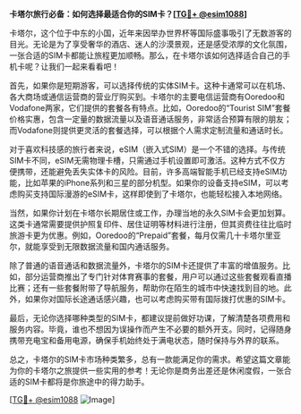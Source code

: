 **卡塔尔旅行必备：如何选择最适合你的SIM卡？[[TG💪+ @esim1088](https://t.me/s/esim1088)]**

卡塔尔，这个位于中东的小国，近年来因举办世界杯等国际盛事吸引了无数游客的目光。无论是为了享受奢华的酒店、迷人的沙漠景观，还是感受浓厚的文化氛围，一张合适的SIM卡都能让旅程更加顺畅。那么，在卡塔尔该如何选择适合自己的手机卡呢？让我们一起来看看吧！

首先，如果你是短期游客，可以选择传统的实体SIM卡。这种卡通常可以在机场、各大商场或通信运营商的营业厅购买到。卡塔尔的主要电信运营商有Ooredoo和Vodafone两家，它们提供的套餐各有特点。比如，Ooredoo的“Tourist SIM”套餐价格实惠，包含一定量的数据流量以及语音通话服务，非常适合预算有限的朋友；而Vodafone则提供更灵活的套餐选择，可以根据个人需求定制流量和通话时长。

对于喜欢科技感的旅行者来说，eSIM（嵌入式SIM）是一个不错的选择。与传统SIM卡不同，eSIM无需物理卡槽，只需通过手机设置即可激活。这种方式不仅方便携带，还能避免丢失实体卡的风险。目前，许多高端智能手机已经支持eSIM功能，比如苹果的iPhone系列和三星的部分机型。如果你的设备支持eSIM，可以考虑购买支持国际漫游的eSIM卡，这样即使到了卡塔尔，也能轻松接入本地网络。

当然，如果你计划在卡塔尔长期居住或工作，办理当地的永久SIM卡会更加划算。这类卡通常需要提供护照复印件、居住证明等材料进行注册，但其资费往往比临时旅游卡更为优惠。例如，Ooredoo的“Prepaid”套餐，每月仅需几十卡塔尔里亚尔，就能享受到无限数据流量和国内通话服务。

除了普通的语音通话和数据流量外，卡塔尔的SIM卡还提供了丰富的增值服务。比如，部分运营商推出了专门针对体育赛事的套餐，用户可以通过这些套餐观看直播比赛；还有一些套餐附带了导航服务，帮助你在陌生的城市中快速找到目的地。此外，如果你对国际长途通话感兴趣，也可以考虑购买带有国际拨打优惠的SIM卡。

最后，无论你选择哪种类型的SIM卡，都建议提前做好功课，了解清楚各项费用和服务内容。毕竟，谁也不想因为误操作而产生不必要的额外开支。同时，记得随身携带充电宝和备用电源，确保手机始终处于满电状态，随时保持与外界的联系。

总之，卡塔尔的SIM卡市场种类繁多，总有一款能满足你的需求。希望这篇文章能为你的卡塔尔之旅提供一些实用的参考！无论你是商务出差还是休闲度假，一张合适的SIM卡都将是你旅途中的得力助手。

[[TG💪+ @esim1088](https://t.me/s/esim1088) ![Image](https://i.postimg.cc/4NQfJmqS/Snipaste-2025-05-13-00-14-12.png)]